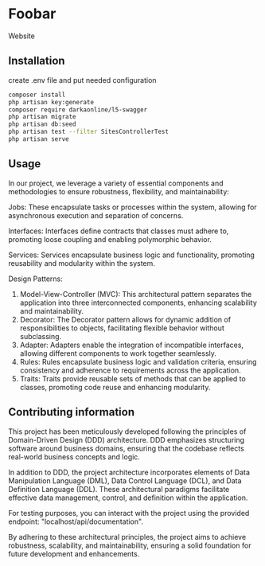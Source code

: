 # Foobar

Website

## Installation

create .env file and put needed configuration

```bash
composer install
php artisan key:generate
composer require darkaonline/l5-swagger
php artisan migrate
php artisan db:seed
php artisan test --filter SitesControllerTest
php artisan serve
```

## Usage
In our project, we leverage a variety of essential components and methodologies to ensure robustness, flexibility, and maintainability:

Jobs: These encapsulate tasks or processes within the system, allowing for asynchronous execution and separation of concerns.

Interfaces: Interfaces define contracts that classes must adhere to, promoting loose coupling and enabling polymorphic behavior.

Services: Services encapsulate business logic and functionality, promoting reusability and modularity within the system.

Design Patterns:

1) Model-View-Controller (MVC): This architectural pattern separates the application into three interconnected components, enhancing scalability and maintainability.
2) Decorator: The Decorator pattern allows for dynamic addition of responsibilities to objects, facilitating flexible behavior without subclassing.
3) Adapter: Adapters enable the integration of incompatible interfaces, allowing different components to work together seamlessly.
4) Rules: Rules encapsulate business logic and validation criteria, ensuring consistency and adherence to requirements across the application.
5) Traits: Traits provide reusable sets of methods that can be applied to classes, promoting code reuse and enhancing modularity.

## Contributing information
This project has been meticulously developed following the principles of Domain-Driven Design (DDD) architecture. DDD emphasizes structuring software around business domains, ensuring that the codebase reflects real-world business concepts and logic.

In addition to DDD, the project architecture incorporates elements of Data Manipulation Language (DML), Data Control Language (DCL), and Data Definition Language (DDL). These architectural paradigms facilitate effective data management, control, and definition within the application.

For testing purposes, you can interact with the project using the provided endpoint: "localhost/api/documentation".

By adhering to these architectural principles, the project aims to achieve robustness, scalability, and maintainability, ensuring a solid foundation for future development and enhancements.




